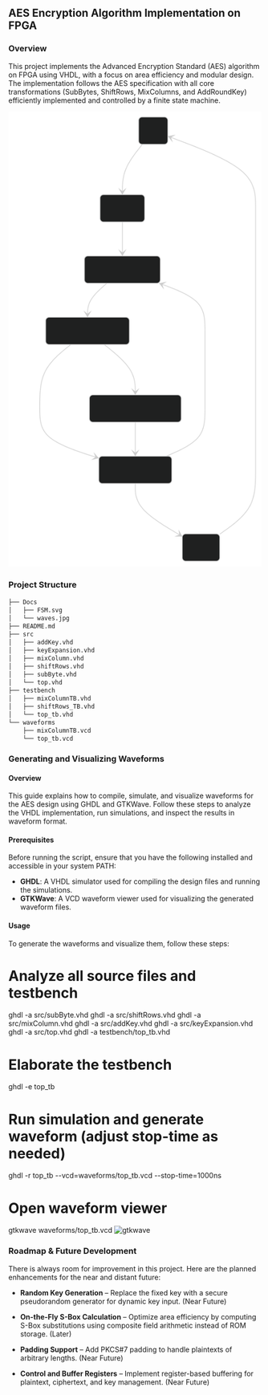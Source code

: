 ## AES Encryption Algorithm Implementation on FPGA

### Overview
This project implements the Advanced Encryption Standard (AES) algorithm on FPGA using VHDL, with a focus on area efficiency and modular design. The implementation follows the AES specification with all core transformations (SubBytes, ShiftRows, MixColumns, and AddRoundKey) efficiently implemented and controlled by a finite state machine.

![SVG Image](./Docs/FSM.svg)
### Project Structure 
```plaintext
├── Docs
│   ├── FSM.svg
│   └── waves.jpg
├── README.md
├── src
│   ├── addKey.vhd
│   ├── keyExpansion.vhd
│   ├── mixColumn.vhd
│   ├── shiftRows.vhd
│   ├── subByte.vhd
│   └── top.vhd
├── testbench
│   ├── mixColumnTB.vhd
│   ├── shiftRows_TB.vhd
│   └── top_tb.vhd
└── waveforms
    ├── mixColumnTB.vcd
    └── top_tb.vcd
```
### Generating and Visualizing Waveforms

#### Overview

This guide explains how to compile, simulate, and visualize waveforms for the AES design using GHDL and GTKWave. Follow these steps to analyze the VHDL implementation, run simulations, and inspect the results in waveform format.

#### Prerequisites

Before running the script, ensure that you have the following installed and accessible in your system PATH:

- **GHDL**: A VHDL simulator used for compiling the design files and running the simulations.
- **GTKWave**: A VCD waveform viewer used for visualizing the generated waveform files.
  
#### Usage

To generate the waveforms and visualize them, follow these steps:

# Analyze all source files and testbench
ghdl -a src/subByte.vhd
ghdl -a src/shiftRows.vhd
ghdl -a src/mixColumn.vhd
ghdl -a src/addKey.vhd
ghdl -a src/keyExpansion.vhd
ghdl -a src/top.vhd
ghdl -a testbench/top_tb.vhd
# Elaborate the testbench
ghdl -e top_tb
# Run simulation and generate waveform (adjust stop-time as needed)
ghdl -r top_tb --vcd=waveforms/top_tb.vcd --stop-time=1000ns
# Open waveform viewer
gtkwave waveforms/top_tb.vcd
![gtkwave](./Docs/waves.png)
### Roadmap & Future Development

There is always room for improvement in this project. Here are the planned enhancements for the near and distant future:

- **Random Key Generation** – Replace the fixed key with a secure pseudorandom generator for dynamic key input. (Near Future)

- **On-the-Fly S-Box Calculation** – Optimize area efficiency by computing S-Box substitutions using composite field arithmetic instead of ROM storage. (Later)

- **Padding Support** – Add PKCS#7 padding to handle plaintexts of arbitrary lengths. (Near Future)

- **Control and Buffer Registers** – Implement register-based buffering for plaintext, ciphertext, and key management. (Near Future)
 
 

